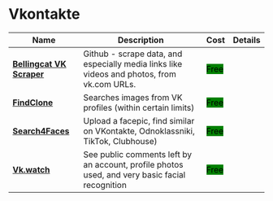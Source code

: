 # Vkontakte

| Name | Description | Cost | Details |
| --- | --- | --- | --- |
| [**Bellingcat VK Scraper**](https://github.com/bellingcat/vk-url-scraper) | Github - scrape data, and especially media links like videos and photos, from vk.com URLs. | <mark style="background-color:green;">Free</mark> |  |
| [**FindClone**](https://findclone.ru/) | Searches images from VK profiles (within certain limits) | <mark style="background-color:green;">Free</mark> |  |
| [**Search4Faces**](https://search4faces.com) | Upload a facepic, find similar on VKontakte, Odnoklassniki, TikTok, Clubhouse) | <mark style="background-color:green;">Free</mark> |  |
| [**Vk.watch**](http://vk.watch/) | See public comments left by an account, profile photos used, and very basic facial recognition | <mark style="background-color:green;">Free</mark> |  |